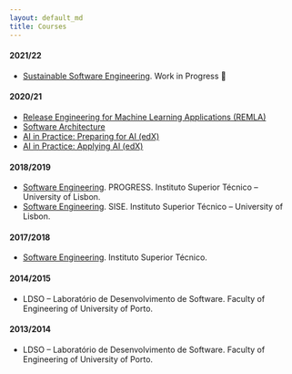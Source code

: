 ```yaml
---
layout: default_md
title: Courses
---
```


#### 2021/22

- [Sustainable Software Engineering](https://luiscruz.github.io/course_sustainableSE/2022). Work in Progress 🚧

#### 2020/21

- [Release Engineering for Machine Learning Applications (REMLA)](https://se.ewi.tudelft.nl/remla/)
- [Software Architecture](https://se.ewi.tudelft.nl/delftswa/2021/)
- [AI in Practice: Preparing for AI (edX)](https://www.edx.org/course/ai-in-practice-preparing-for-ai)
- [AI in Practice: Applying AI (edX)](https://www.edx.org/course/ai-in-practice-applying-ai)

#### 2018/2019

- [Software Engineering](https://tecnicomais.pt/cursos/programacao-e-engenharia-de-sistemas-de-software-progress/). PROGRESS. Instituto Superior Técnico – University of Lisbon.
- [Software Engineering](https://tecnicomais.pt/cursos/engenharia-de-software-e-dos-sistemas-de-informacao-empresariais-sise/). SISE. Instituto Superior Técnico – University of Lisbon.

#### 2017/2018

- [Software Engineering](https://fenix.tecnico.ulisboa.pt/disciplinas/ESof14111326/2017-2018/2-semestre). Instituto Superior Técnico.

#### 2014/2015

- LDSO – Laboratório de Desenvolvimento de Software. Faculty of Engineering of University of Porto.

#### 2013/2014

- LDSO – Laboratório de Desenvolvimento de Software. Faculty of Engineering of University of Porto.
